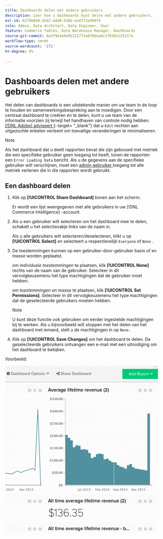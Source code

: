 ```yaml
---
title: Dashboards delen met andere gebruikers
description: Leer hoe u dashboards kunt delen met andere gebruikers.
exl-id: 6279b049-d1b2-4d40-b30b-ee8772e990f4
role: Admin, Data Architect, Data Engineer, User
feature: Commerce Tables, Data Warehouse Manager, Dashboards
source-git-commit: 6e2f9e4a9e91212771e6f6baa8c2f8101125217a
workflow-type: tm+mt
source-wordcount: '271'
ht-degree: 0%

---
```


# Dashboards delen met andere gebruikers

Het delen van dashboards is een uitstekende manier om uw team in de loop te houden en samenwerkingsbespreking aan te moedigen. Door een centraal dashboard te creëren en te delen, kunt u uw team van de informatie voorzien zij terwijl het handhaven van controle nodig hebben. [[!DNL Adobe]  adviseert ](../../best-practices/share-dashboard-best-practice.md) {: target= &quot;_blank&quot;} dat u `Edit` rechten aan uitgezochte enkelen verleent om toevallige veranderingen te minimaliseren.

>[!NOTE]
>
>Als het dashboard dat u deelt rapporten bevat die zijn gebouwd met metriek die een specifieke gebruiker geen toegang tot heeft, tonen de rapporten een `Error Loading Data` bericht. Als u de gegevens aan de specifieke gebruiker wilt verschijnen, moet een [ admin gebruiker ](../../administrator/user-management/user-management.md) toegang tot alle metriek verlenen die in die rapporten wordt gebruikt.

## Een dashboard delen

1. Klik op **[!UICONTROL Share Dashboard]** boven aan het scherm.

   Er wordt een lijst weergegeven met alle gebruikers in uw [!DNL Commerce Intelligence] -account.

1. Als u een gebruiker wilt selecteren om het dashboard mee te delen, schakelt u het selectievakje links van de naam in.

   Als u alle gebruikers wilt selecteren/deselecteren, klikt u op **[!UICONTROL Select]** en selecteert u respectievelijk `Everyone` of `None` .

1. De toestemmingen kunnen op een gebruiker-door-gebruiker basis of en masse worden geplaatst.

   *om individuele toestemmingen* te plaatsen, klik **[!UICONTROL None]** rechts van de naam van de gebruiker. Selecteer in dit vervolgkeuzemenu het type machtigingen dat de gebruiker moet hebben.

   *om toestemmingen en masse* te plaatsen, klik **[!UICONTROL Set Permissions]**. Selecteer in dit vervolgkeuzemenu het type machtigingen dat de geselecteerde gebruikers moeten hebben.

   >[!NOTE]
   >
   >U kunt deze functie ook gebruiken om eerder ingestelde machtigingen bij te werken. Als u bijvoorbeeld wilt stoppen met het delen van het dashboard met iemand, stelt u de machtigingen in op `None` .

1. Klik op **[!UICONTROL Save Changes]** om het dashboard te delen. De geselecteerde gebruikers ontvangen een e-mail met een uitnodiging om het dashboard te bekijken.

Voorbeeld:

![ aandeel dashboard ](../../assets/Share_Dashboards.gif)
